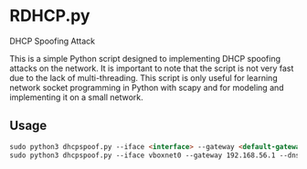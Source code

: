 # RDHCP.py
DHCP Spoofing Attack   

This is a simple Python script designed to implementing DHCP spoofing attacks on the network. It is important to note that the script is not very fast due to the lack of multi-threading. This script is only useful for learning network socket programming in Python with scapy and for modeling and implementing it on a small network.

## Usage

```markdown
sudo python3 dhcpspoof.py --iface <interface> --gateway <default-gateway> --dns <dns-server> --range <network-range/cidr>
sudo python3 dhcpspoof.py --iface vboxnet0 --gateway 192.168.56.1 --dns 192.168.56.1 --range 192.168.56.0/24
```
